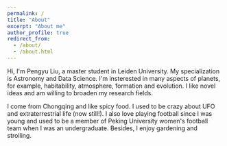 ```yaml
---
permalink: /
title: "About"
excerpt: "About me"
author_profile: true
redirect_from: 
  - /about/
  - /about.html
---
```


Hi, I'm Pengyu Liu, a master student in Leiden University. My specialization is Astronomy and Data Science. I'm insterested in many aspects of planets, for example, habitability, atmosphere, formation and evolution. I like novel ideas and am willing to broaden my research fields.

I come from Chongqing and like spicy food. I used to be crazy about UFO and extraterrestrial life (now still!). I also love playing football since I was young and used to be a member of Peking University women's football team when I was an undergraduate. Besides, I enjoy gardening and strolling.
